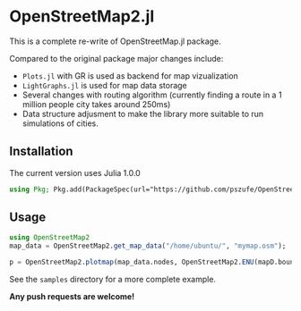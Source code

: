 # OpenStreetMap2.jl
This is a complete re-write of OpenStreetMap.jl package.  

Compared to the original package major changes include:

- `Plots.jl` with GR is used as backend for map vizualization 
- `LightGraphs.jl` is used for map data storage
- Several changes with routing algorithm (currently finding a route in a 1 million people city takes around 250ms)
- Data structure adjusment to make the library more suitable to run simulations of cities. 



## Installation

The current version uses Julia 1.0.0

```julia
using Pkg; Pkg.add(PackageSpec(url="https://github.com/pszufe/OpenStreetMap2.jl"))
```



## Usage

```julia
using OpenStreetMap2
map_data = OpenStreetMap2.get_map_data("/home/ubuntu/", "mymap.osm");

p = OpenStreetMap2.plotmap(map_data.nodes, OpenStreetMap2.ENU(mapD.bounds), roadways=map_data.roadways,roadwayStyle = OpenStreetMap2.LAYER_STANDARD, width=600, height=600)
```

See the `samples` directory for a more complete example.  



**Any push requests are welcome!**